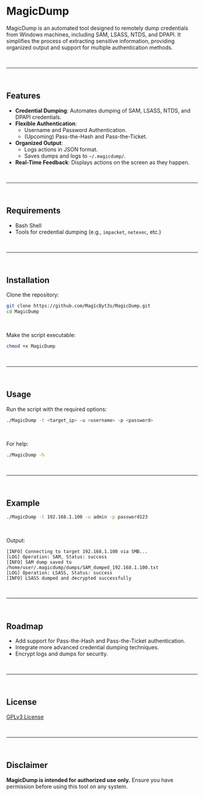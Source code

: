 # MagicDump

MagicDump is an automated tool designed to remotely dump credentials from Windows machines, including SAM, LSASS, NTDS, and DPAPI. It simplifies the process of extracting sensitive information, providing organized output and support for multiple authentication methods.

<br>

---

<br>

## Features
- **Credential Dumping**: Automates dumping of SAM, LSASS, NTDS, and DPAPI credentials.
- **Flexible Authentication**:
  - Username and Password Authentication.
  - (Upcoming) Pass-the-Hash and Pass-the-Ticket.
- **Organized Output**:
  - Logs actions in JSON format.
  - Saves dumps and logs to `~/.magicdump/`.
- **Real-Time Feedback**: Displays actions on the screen as they happen.

<br>

---

<br>

## Requirements
- Bash Shell
- Tools for credential dumping (e.g., `impacket`, `netexec`, etc.)

<br>

---

<br>

## Installation
Clone the repository:
```bash
git clone https://github.com/Mag1cByt3s/MagicDump.git
cd MagicDump
```

<br>

Make the script executable:
```bash
chmod +x MagicDump
```

<br>

---

<br>

## Usage
Run the script with the required options:
```bash
./MagicDump -t <target_ip> -u <username> -p <password>
```

<br>

For help:
```bash
./MagicDump -h
```

<br>

---

<br>

## Example
```bash
./MagicDump -t 192.168.1.100 -u admin -p password123
```

<br>

Output:
```
[INFO] Connecting to target 192.168.1.100 via SMB...
[LOG] Operation: SAM, Status: success
[INFO] SAM dump saved to /home/user/.magicdump/dumps/SAM_dumped_192.168.1.100.txt
[LOG] Operation: LSASS, Status: success
[INFO] LSASS dumped and decrypted successfully
```

<br>

---

<br>

## Roadmap
- Add support for Pass-the-Hash and Pass-the-Ticket authentication.
- Integrate more advanced credential dumping techniques.
- Encrypt logs and dumps for security.

<br>

---

<br>

## License
[GPLv3 License](LICENSE)

<br>

---

<br>

## Disclaimer
**MagicDump is intended for authorized use only.** Ensure you have permission before using this tool on any system.
